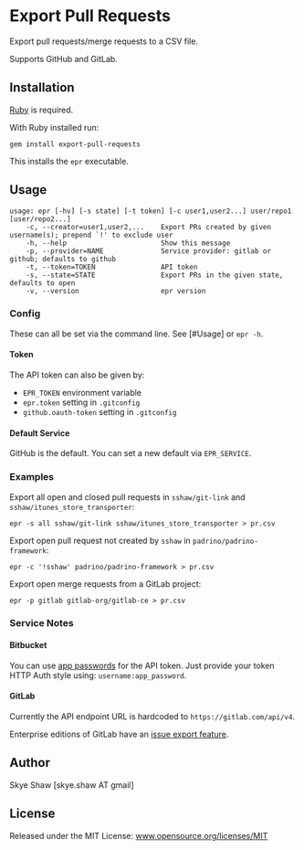 # Export Pull Requests

Export pull requests/merge requests to a CSV file.

Supports GitHub and GitLab.

## Installation

[Ruby](https://www.ruby-lang.org/en/documentation/installation/) is required.

With Ruby installed run:

    gem install export-pull-requests

This installs the `epr` executable.

## Usage

    usage: epr [-hv] [-s state] [-t token] [-c user1,user2...] user/repo1 [user/repo2...]
        -c, --creator=user1,user2,...    Export PRs created by given username(s); prepend `!' to exclude user
        -h, --help                       Show this message
        -p, --provider=NAME              Service provider: gitlab or github; defaults to github
        -t, --token=TOKEN                API token
        -s, --state=STATE                Export PRs in the given state, defaults to open
        -v, --version                    epr version

### Config

These can all be set via the command line. See [#Usage] or `epr -h`.

#### Token

The API token can also be given by:

* `EPR_TOKEN` environment variable
* `epr.token` setting in `.gitconfig`
* `github.oauth-token` setting in `.gitconfig`

#### Default Service

GitHub is the default. You can set a new default via `EPR_SERVICE`.

### Examples

Export all open and closed pull requests in `sshaw/git-link` and `sshaw/itunes_store_transporter`:

    epr -s all sshaw/git-link sshaw/itunes_store_transporter > pr.csv

Export open pull request not created by `sshaw` in `padrino/padrino-framework`:

    epr -c '!sshaw' padrino/padrino-framework > pr.csv

Export open merge requests from a GitLab project:

    epr -p gitlab gitlab-org/gitlab-ce > pr.csv

### Service Notes

#### Bitbucket

You can use [app passwords](https://confluence.atlassian.com/bitbucket/app-passwords-828781300.html) for the API token.
Just provide your token HTTP Auth style using: `username:app_password`.

#### GitLab

Currently the API endpoint URL is hardcoded to `https://gitlab.com/api/v4`.

Enterprise editions of GitLab have an [issue export feature](https://docs.gitlab.com/ee/user/project/issues/csv_export.html).

## Author

Skye Shaw [skye.shaw AT gmail]

## License

Released under the MIT License: www.opensource.org/licenses/MIT
